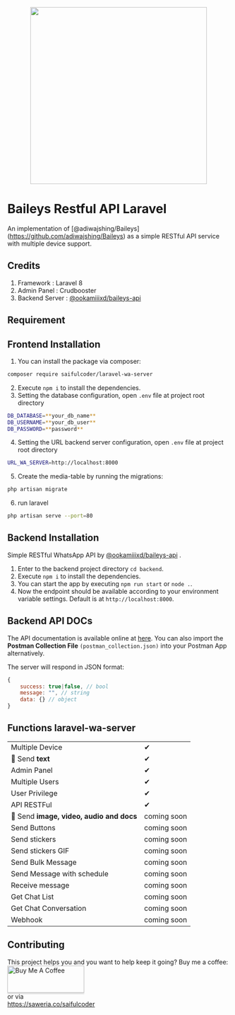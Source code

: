 <p align="center"><a href="https://laravel.com" target="_blank"><img src="https://raw.githubusercontent.com/laravel/art/master/logo-lockup/5%20SVG/2%20CMYK/1%20Full%20Color/laravel-logolockup-cmyk-red.svg" width="400"></a></p>

# Baileys Restful API Laravel
An implementation of [@adiwajshing/Baileys] (https://github.com/adiwajshing/Baileys) as a simple RESTful API service with multiple device support.

## Credits
1. Framework : Laravel 8
2. Admin Panel : Crudbooster
3. Backend Server : [@ookamiiixd/baileys-api](https://github.com/ookamiiixd/baileys-api)

## Requirement



## Frontend Installation

1. You can install the package via composer:
```bash
composer require saifulcoder/laravel-wa-server
```
2. Execute `npm i` to install the dependencies.
3. Setting the database configuration, open `.env` file at project root directory
```bash
DB_DATABASE=**your_db_name**
DB_USERNAME=**your_db_user**
DB_PASSWORD=**password**
```
4. Setting the URL backend server configuration, open `.env` file at project root directory
```bash
URL_WA_SERVER=http://localhost:8000
```
5. Create the media-table by running the migrations:
```bash
php artisan migrate
```
6. run laravel
```bash
php artisan serve --port=80
```

## Backend Installation 

Simple RESTful WhatsApp API by [@ookamiiixd/baileys-api](https://github.com/ookamiiixd/baileys-api) .

1. Enter to the backend project directory `cd backend`.
2. Execute `npm i` to install the dependencies.
3. You can start the app by executing `npm run start` or `node .`.
4. Now the endpoint should be available according to your environment variable settings. Default is at `http://localhost:8000`.

## Backend API DOCs

The API documentation is available online at [here](https://documenter.getpostman.com/view/18988925/UVRHiNne). You can also import the **Postman Collection File** `(postman_collection.json)` into your Postman App alternatively.

The server will respond in JSON format:

```javascript
{
    success: true|false, // bool
    message: "", // string
    data: {} // object
}
```

## Functions laravel-wa-server

|                                                               |   |
|---------------------------------------------------------------|---|
| Multiple Device                                               | ✔ |
| 📁 Send **text**                                             | ✔ |
| Admin Panel                                                  | ✔ |
| Multiple Users                                                | ✔ |
| User Privilege                                              | ✔ |
| API RESTFul                                              | ✔ |
| 📁 Send **image, video, audio and docs**                      | coming soon |
| Send Buttons                                                  | coming soon |
| Send stickers                                                 | coming soon |
| Send stickers GIF                                             | coming soon |
| Send Bulk Message                                             | coming soon |
| Send Message with schedule                                    | coming soon |
| Receive message                                               | coming soon |
| Get Chat List                                                | coming soon |
| Get Chat Conversation                                         | coming soon |
| Webhook                                                    | coming soon |

## Contributing

This project helps you and you want to help keep it going? Buy me a coffee:
<br> <a href="https://www.buymeacoffee.com/saifulcoder" target="_blank"><img src="https://www.buymeacoffee.com/assets/img/custom_images/orange_img.png" alt="Buy Me A Coffee" style="height: 61px !important;width: 174px !important;box-shadow: 0px 3px 2px 0px rgba(190, 190, 190, 0.5) !important;" ></a><br>
or via <br>
<a href="https://saweria.co/saifulcoder">https://saweria.co/saifulcoder</a>
